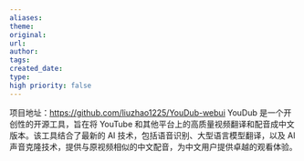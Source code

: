 ```yaml
---
aliases: 
theme: 
original: 
url: 
author: 
tags: 
created_date: 
type: 
high priority: false
---
```

项目地址：https://github.com/liuzhao1225/YouDub-webui YouDub 是一个开创性的开源工具，旨在将 YouTube 和其他平台上的高质量视频翻译和配音成中文版本。该工具结合了最新的 AI 技术，包括语音识别、大型语言模型翻译，以及 AI 声音克隆技术，提供与原视频相似的中文配音，为中文用户提供卓越的观看体验。